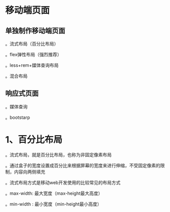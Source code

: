 # 移动端页面

## 单独制作移动端页面

。流式布局（百分比布局）

。flex弹性布局（强烈推荐）

。less+rem+媒体查询布局

。混合布局

## 响应式页面

。媒体查询

。bootstarp

# 1、百分比布局

。流式布局，就是百分比布局，也称为非固定像素布局

。通过盒子的宽度设置成百分比来根据屏幕的宽度来进行伸缩，不受固定像素的限制，内容向两侧填充

。流式布局方式是移动web开发使用的比较常见的布局方式

。max-width: 最大宽度（max-height最大高度）

。min-width  :  最小宽度（min-height最小高度）